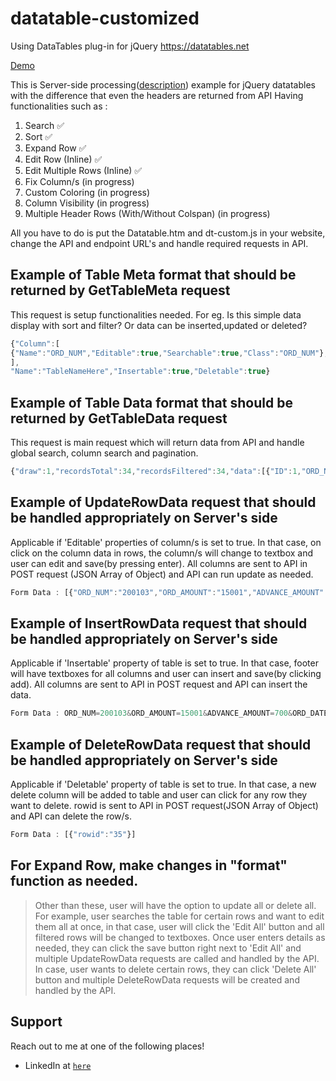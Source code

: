 # datatable-customized
Using DataTables plug-in for jQuery https://datatables.net

<a href="https://sinhashubh.github.io/datatable-examples/DataTable.htm" target="_blank">Demo</a>

This is Server-side processing(<a href="https://www.datatables.net/examples/data_sources/server_side.html" target="_blank">description</a>) example for jQuery datatables with the difference that even the headers are returned from API
Having functionalities such as : 
1. Search ✅
2. Sort ✅
3. Expand Row ✅
4. Edit Row (Inline) ✅
5. Edit Multiple Rows (Inline) ✅
6. Fix Column/s (in progress)
7. Custom Coloring (in progress)
8. Column Visibility (in progress)
9. Multiple Header Rows (With/Without Colspan) (in progress)

All you have to do is put the Datatable.htm and dt-custom.js in your website, change the API and endpoint URL's and handle required requests in API.


## Example of Table Meta format that should be returned by GetTableMeta request
This request is setup functionalities needed. For eg. Is this simple data display with sort and filter? Or data can be inserted,updated or deleted?
```javascript
{"Column":[
{"Name":"ORD_NUM","Editable":true,"Searchable":true,"Class":"ORD_NUM"},{"Name":"ORD_AMOUNT","Editable":true,"Searchable":true,"Class":"ORD_AMOUNT"},{"Name":"ADVANCE_AMOUNT","Editable":true,"Searchable":true,"Class":"ADVANCE_AMOUNT"},{"Name":"ORD_DATE","Editable":true,"Searchable":true,"Class":"ORD_DATE"},{"Name":"CUST_CODE","Editable":true,"Searchable":true,"Class":"CUST_CODE"},{"Name":"AGENT_CODE","Editable":true,"Searchable":true,"Class":"AGENT_CODE"},{"Name":"ORD_DESCRIPTION","Editable":true,"Searchable":true,"Class":"ORD_DESCRIPTION"},{"Name":"ID","Editable":false,"Searchable":false,"Class":"ID"}
],
"Name":"TableNameHere","Insertable":true,"Deletable":true}
```
## Example of Table Data format that should be returned by GetTableData request
This request is main request which will return data from API and handle global search, column search and pagination.
```javascript
{"draw":1,"recordsTotal":34,"recordsFiltered":34,"data":[{"ID":1,"ORD_NUM":"200100","ORD_AMOUNT":"1000","ADVANCE_AMOUNT":"600","ORD_DATE":"8/1/2008 12:00:00 AM","CUST_CODE":"C00013","AGENT_CODE":"A003  ","ORD_DESCRIPTION":"TYU"},{"ID":2,"ORD_NUM":"200101","ORD_AMOUNT":"3212","ADVANCE_AMOUNT":"1000","ORD_DATE":"7/15/2008 12:00:00 AM","CUST_CODE":"C00001","AGENT_CODE":"A008  ","ORD_DESCRIPTION":"TYU"}]}
```
## Example of UpdateRowData request that should be handled appropriately on Server's side 
Applicable if 'Editable' properties of column/s is set to true. In that case, on click on the column data in rows, the column/s will change to textbox and user can edit and save(by pressing enter). All columns are sent to API in POST request (JSON Array of Object) and API can run update as needed.
```javascript
Form Data : [{"ORD_NUM":"200103","ORD_AMOUNT":"15001","ADVANCE_AMOUNT":"700","ORD_DATE":"5/15/2008 12:00:00 AM","CUST_CODE":"C00021","AGENT_CODE":"A005","ORD_DESCRIPTION":"SODA","rowid":"4"}]
```
## Example of InsertRowData request that should be handled appropriately on Server's side 
Applicable if 'Insertable' property of table is set to true. In that case, footer will have textboxes for all columns and user can insert and save(by clicking add). All columns are sent to API in POST request and API can insert the data.
```javascript
Form Data : ORD_NUM=200103&ORD_AMOUNT=15001&ADVANCE_AMOUNT=700&ORD_DATE=5/15/2008 12:00:00 AM&CUST_CODE=C00021&AGENT_CODE=A005&ORD_DESCRIPTION=SOD4
```
## Example of DeleteRowData request that should be handled appropriately on Server's side 
Applicable if 'Deletable' property of table is set to true. In that case, a new delete column will be added to table and user can click for any row they want to delete. rowid is sent to API in POST request(JSON Array of Object) and API can delete the row/s.
```javascript
Form Data : [{"rowid":"35"}]
```
## For Expand Row, make changes in "format" function as needed.

>Other than these, user will have the option to update all or delete all. For example, user searches the table for certain rows and want to edit them all at once, in that case, user will click the 'Edit All' button and all filtered rows will be changed to textboxes. Once user enters details as needed, they can click the save button right next to 'Edit All' and multiple UpdateRowData requests are called and handled by the API.
In case, user wants to delete certain rows, they can click 'Delete All' button and multiple DeleteRowData requests will be created and handled by the API.




## Support

Reach out to me at one of the following places!

- LinkedIn at <a href="https://www.linkedin.com/in/shubham-sinha7" target="_blank">`here`</a>
